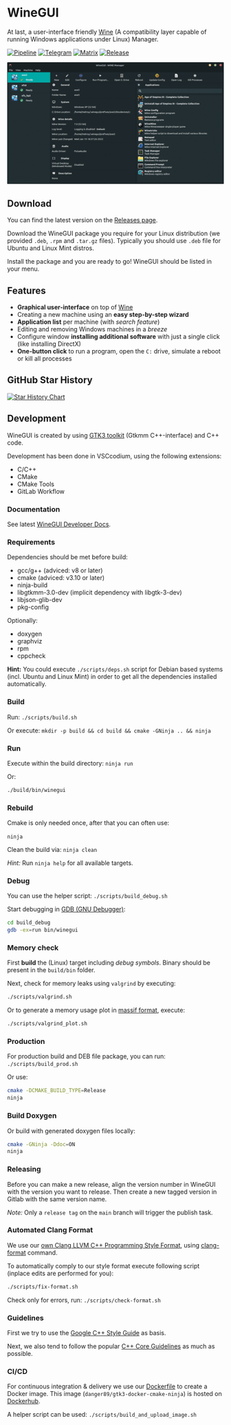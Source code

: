 # WineGUI

At last, a user-interface friendly [Wine](https://www.winehq.org/) (A compatibility layer capable of running Windows applications under Linux) Manager.

[![Pipeline](https://gitlab.melroy.org/melroy/winegui/badges/main/pipeline.svg)](https://gitlab.melroy.org/melroy/winegui/-/pipelines/latest)
[![Telegram](https://img.shields.io/badge/chat-on%20telegram-brightgreen)](https://t.me/winegui)
[![Matrix](https://img.shields.io/badge/chat-on%20matrix-brightgreen)](https://matrix.to/#/#winegui:melroy.org)
[![Release](https://img.shields.io/badge/release-latest-orange)](https://gitlab.melroy.org/melroy/winegui/-/releases)

![WineGUI](misc/winegui_screenshots.gif)

## Download

You can find the latest version on the [Releases page](https://gitlab.melroy.org/melroy/winegui/-/releases).

Download the WineGUI package you require for your Linux distribution (we provided `.deb`, `.rpm` and `.tar.gz` files). Typically you should use `.deb` file for Ubuntu and Linux Mint distros.

Install the package and you are ready to go! WineGUI should be listed in your menu.

## Features

- **Graphical user-interface** on top of [Wine](https://www.winehq.org/)
- Creating a new machine using an **easy step-by-step wizard**
- **Application list** per machine (with _search feature_)
- Editing and removing Windows machines in a _breeze_
- Configure window **installing additional software** with just a single click (like installing DirectX)
- **One-button click** to run a program, open the `C:` drive, simulate a reboot or kill all processes

## GitHub Star History

[![Star History Chart](https://api.star-history.com/svg?repos=winegui/WineGUI&type=Date)](https://star-history.com/#winegui/WineGUI&Date)

## Development

WineGUI is created by using [GTK3 toolkit](https://www.gtk.org/) (Gtkmm C++-interface) and C++ code.

Development has been done in VSCcodium, using the following extensions:

- C/C++
- CMake
- CMake Tools
- GitLab Workflow

### Documentation

See latest [WineGUI Developer Docs](https://gitlab.melroy.org/melroy/winegui/-/jobs/artifacts/main/file/doc/doxygen/index.html?job=build).

### Requirements

Dependencies should be met before build:

- gcc/g++ (adviced: v8 or later)
- cmake (adviced: v3.10 or later)
- ninja-build
- libgtkmm-3.0-dev (implicit dependency with libgtk-3-dev)
- libjson-glib-dev
- pkg-config

Optionally:

- doxygen
- graphviz
- rpm
- cppcheck

**Hint:** You could execute `./scripts/deps.sh` script for Debian based systems (incl. Ubuntu and Linux Mint) in order to get all the dependencies installed automatically.

### Build

Run: `./scripts/build.sh`

Or execute: `mkdir -p build && cd build && cmake -GNinja .. && ninja`

### Run

Execute within the build directory: `ninja run`

Or:

```sh
./build/bin/winegui
```

### Rebuild

Cmake is only needed once, after that you can often use:

`ninja`

Clean the build via: `ninja clean`

_Hint:_ Run `ninja help` for all available targets.

### Debug

You can use the helper script: `./scripts/build_debug.sh`

Start debugging in [GDB (GNU Debugger)](https://cs.brown.edu/courses/cs033/docs/guides/gdb.pdf):

```sh
cd build_debug
gdb -ex=run bin/winegui
```

### Memory check

First **build** the (Linux) target including _debug symbols_. Binary should be present in the `build/bin` folder.

Next, check for memory leaks using `valgrind` by executing:

```sh
./scripts/valgrind.sh
```

Or to generate a memory usage plot in [massif format](https://valgrind.org/docs/manual/ms-manual.html), execute:

```sh
./scripts/valgrind_plot.sh
```

### Production

For production build and DEB file package, you can run: `./scripts/build_prod.sh`

Or use:

```sh
cmake -DCMAKE_BUILD_TYPE=Release
ninja
```

### Build Doxygen

Or build with generated doxygen files locally:

```sh
cmake -GNinja -Ddoc=ON
ninja
```

### Releasing

Before you can make a new release, align the version number in WineGUI with the version you want to release.
Then create a new tagged version in Gitlab with the same version name.

_Note:_ Only a `release tag` on the `main` branch will trigger the publish task.

### Automated Clang Format

We use our [own Clang LLVM C++ Programming Style Format](.clang-format), using [clang-format](https://clang.llvm.org/docs/ClangFormat.html) command.

To automatically comply to our style format execute following script (inplace edits are performed for you):

```sh
./scripts/fix-format.sh
```

Check only for errors, run: `./scripts/check-format.sh`

### Guidelines

First we try to use the [Google C++ Style Guide](https://google.github.io/styleguide/cppguide.html) as basis.

Next, we also tend to follow the popular [C++ Core Guidelines](http://isocpp.github.io/CppCoreGuidelines/CppCoreGuidelines) as much as possible.

### CI/CD

For continuous integration & delivery we use our [Dockerfile](misc/Dockerfile) to create a Docker image.
This image (`danger89/gtk3-docker-cmake-ninja`) is hosted on [Dockerhub](https://hub.docker.com/r/danger89/gtk3-docker-cmake-ninja).

A helper script can be used: `./scripts/build_and_upload_image.sh`
